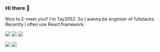 ### Hi there 👋
Nice to E-meet you!! I'm Tay3052.
So I wanna be engineer of fullstacks.
Recently I often use React framework.

![](http://github-profile-summary-cards.vercel.app/api/cards/profile-details?username=Tay3052&theme=default)
![](http://github-profile-summary-cards.vercel.app/api/cards/repos-per-language?username=Tay3052&theme=default)
![](http://github-profile-summary-cards.vercel.app/api/cards/stats?username=Tay3052&theme=default)

![](https://skillicons.dev/icons?i=html,css,js,typescript,python,java,nordjs,discord,figma,github,gmail,)
![](https://skillicons.dev/icons?i=docker,vercel,django,flask,react,nextjs,postgresql,prisma,raspberrypi,vscode)

<!--
**Tay3052/Tay3052** is a ✨ _special_ ✨ repository because its `README.md` (this file) appears on your GitHub profile.

Here are some ideas to get you started:

- 🔭 I’m currently working on ...
- 🌱 I’m currently learning ...
- 👯 I’m looking to collaborate on ...
- 🤔 I’m looking for help with ...
- 💬 Ask me about ...
- 📫 How to reach me: ...
- 😄 Pronouns: ...
- ⚡ Fun fact: ...
-->
